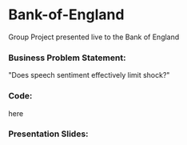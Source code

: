 # Bank-of-England
Group Project presented live to the Bank of England

### **Business Problem Statement:** 
"Does speech sentiment effectively limit shock?"

### **Code:**  
here

### **Presentation Slides:**

